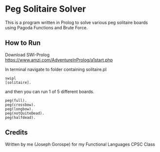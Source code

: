 # Peg Solitaire Solver

This is a program written in Prolog to solve various peg solitaire boards using Pagoda Functions and Brute Force.

## How to Run

Download SWI-Prolog
https://www.amzi.com/AdventureInProlog/a1start.php

In terminal navigate to folder containing solitaire.pl
```
swipl
[solitaire].
```
and then you can run 1 of 5 different boards.
```
peg(full).
peg(crossbow).
peg(longbow).
peg(notQuiteDead).
peg(halfdead).
```

## Credits
Written by me (Joseph Gorospe) for my Functional Languages CPSC Class
